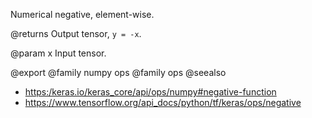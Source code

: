 Numerical negative, element-wise.

@returns
    Output tensor, `y = -x`.

@param x
Input tensor.

@export
@family numpy ops
@family ops
@seealso
+ <https:/keras.io/keras_core/api/ops/numpy#negative-function>
+ <https://www.tensorflow.org/api_docs/python/tf/keras/ops/negative>

